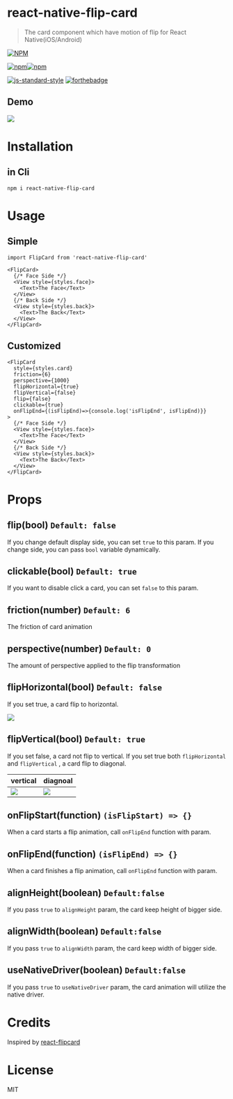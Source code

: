 react-native-flip-card
===

> The card component which have motion of flip for React Native(iOS/Android)

[![NPM](https://nodei.co/npm/react-native-flip-card.png?downloads=true&downloadRank=true&stars=true)](https://nodei.co/npm/react-native-flip-card/)

[![npm](https://img.shields.io/npm/v/react-native-flip-card.svg)]()[![npm](https://img.shields.io/npm/l/react-native-flip-card.svg)]()

[![js-standard-style](https://cdn.rawgit.com/feross/standard/master/badge.svg)](https://github.com/feross/standard) [![forthebadge](http://forthebadge.com/images/badges/uses-js.svg)](http://forthebadge.com)

Demo
---
![](./doc/ver3_android_demo.gif)


Installation
==

in Cli
---
```
npm i react-native-flip-card
```


Usage
===

Simple
---
```
import FlipCard from 'react-native-flip-card'

<FlipCard>
  {/* Face Side */}
  <View style={styles.face}>
    <Text>The Face</Text>
  </View>
  {/* Back Side */}
  <View style={styles.back}>
    <Text>The Back</Text>
  </View>
</FlipCard>
```

Customized
---
```
<FlipCard 
  style={styles.card}
  friction={6}
  perspective={1000}
  flipHorizontal={true}
  flipVertical={false}
  flip={false}
  clickable={true}
  onFlipEnd={(isFlipEnd)=>{console.log('isFlipEnd', isFlipEnd)}}
>
  {/* Face Side */}
  <View style={styles.face}>
    <Text>The Face</Text>
  </View>
  {/* Back Side */}
  <View style={styles.back}>
    <Text>The Back</Text>
  </View>
</FlipCard>
```

Props
===

flip(bool) `Default: false`
---
If you change default display side, you can set `true` to this param. If you change side, you can pass `bool` variable dynamically.

clickable(bool) `Default: true`
---
If you want to disable click a card, you can set `false` to this param.

friction(number) `Default: 6`
---
The friction of card animation

perspective(number) `Default: 0`
---
The amount of perspective applied to the flip transformation

flipHorizontal(bool) `Default: false`
---
If you set true, a card flip to horizontal.

![](./doc/ver2_horizontal.gif)


flipVertical(bool) `Default: true`
---
If you set false, a card not flip to vertical. If you set true both `flipHorizontal` and `flipVertical` , a card flip to diagonal.


vertical | diagnoal
---- | ----
 ![](./doc/ver2_vertical.gif)| ![](./doc/ver2_diagonal.gif)

onFlipStart(function) `(isFlipStart) => {}`
---
When a card starts a flip animation, call `onFlipEnd` function with param.

onFlipEnd(function) `(isFlipEnd) => {}`
---
When a card finishes a flip animation, call `onFlipEnd` function with param.

alignHeight(boolean) `Default:false`
---
If you pass `true` to `alignHeight` param, the card keep height of bigger side.

alignWidth(boolean) `Default:false`
---
If you pass `true` to `alignWidth` param, the card keep width of bigger side.

useNativeDriver(boolean) `Default:false`
---
If you pass `true` to `useNativeDriver` param, the card animation will utilize the native driver.

Credits
===
Inspired by [react-flipcard](https://github.com/mzabriskie/react-flipcard)


License
===
MIT

